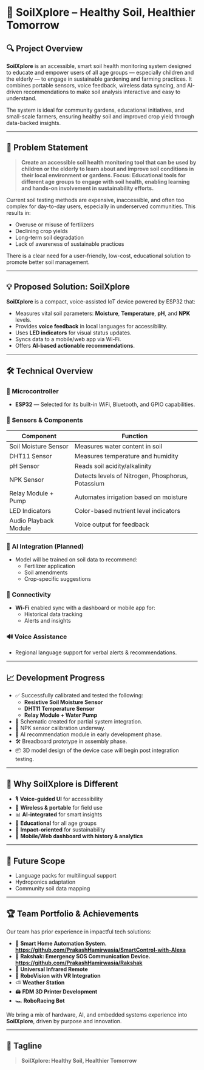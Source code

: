 
# 🌱 SoilXplore – Healthy Soil, Healthier Tomorrow

## 🔍 Project Overview
**SoilXplore** is an accessible, smart soil health monitoring system designed to educate and empower users of all age groups — especially children and the elderly — to engage in sustainable gardening and farming practices. It combines portable sensors, voice feedback, wireless data syncing, and AI-driven recommendations to make soil analysis interactive and easy to understand.

The system is ideal for community gardens, educational initiatives, and small-scale farmers, ensuring healthy soil and improved crop yield through data-backed insights.

---

## 🧩 Problem Statement
> **Create an accessible soil health monitoring tool that can be used by children or the elderly to learn about and improve soil conditions in their local environment or gardens. Focus: Educational tools for different age groups to engage with soil health, enabling learning and hands-on involvement in sustainability efforts.**

Current soil testing methods are expensive, inaccessible, and often too complex for day-to-day users, especially in underserved communities. This results in:
- Overuse or misuse of fertilizers
- Declining crop yields
- Long-term soil degradation
- Lack of awareness of sustainable practices

There is a clear need for a user-friendly, low-cost, educational solution to promote better soil management.

---

## 💡 Proposed Solution: SoilXplore
**SoilXplore** is a compact, voice-assisted IoT device powered by ESP32 that:
- Measures vital soil parameters: **Moisture**, **Temperature**, **pH**, and **NPK** levels.
- Provides **voice feedback** in local languages for accessibility.
- Uses **LED indicators** for visual status updates.
- Syncs data to a mobile/web app via Wi-Fi.
- Offers **AI-based actionable recommendations**.

---

## 🛠️ Technical Overview

### 🔌 Microcontroller
- **ESP32** — Selected for its built-in WiFi, Bluetooth, and GPIO capabilities.

### 🔬 Sensors & Components
| Component                | Function                                 |
|--------------------------|------------------------------------------|
| Soil Moisture Sensor     | Measures water content in soil           |
| DHT11 Sensor             | Measures temperature and humidity        |
| pH Sensor                | Reads soil acidity/alkalinity            |
| NPK Sensor               | Detects levels of Nitrogen, Phosphorus, Potassium |
| Relay Module + Pump      | Automates irrigation based on moisture   |
| LED Indicators           | Color-based nutrient level indicators    |
| Audio Playback Module    | Voice output for feedback                |

### 🧠 AI Integration (Planned)
- Model will be trained on soil data to recommend:
  - Fertilizer application
  - Soil amendments
  - Crop-specific suggestions

### 📶 Connectivity
- **Wi-Fi** enabled sync with a dashboard or mobile app for:
  - Historical data tracking
  - Alerts and insights

### 🔊 Voice Assistance
- Regional language support for verbal alerts & recommendations.

---

## 📈 Development Progress

- ✅ Successfully calibrated and tested the following:
  - **Resistive Soil Moisture Sensor**
  - **DHT11 Temperature Sensor**
  - **Relay Module + Water Pump**
- 🧪 Schematic created for partial system integration.
- 🔧 NPK sensor calibration underway.
- 🧠 AI recommendation module in early development phase.
- 🛠️ Breadboard prototype in assembly phase.
- 📦 3D model design of the device case will begin post integration testing.

---

## 🧠 Why SoilXplore is Different
- 🎙️ **Voice-guided UI** for accessibility
- 📶 **Wireless & portable** for field use
- 📊 **AI-integrated** for smart insights
- 🌱 **Educational** for all age groups
- 🎯 **Impact-oriented** for sustainability
- 📱 **Mobile/Web dashboard with history & analytics**

---

## 📱 Future Scope
- Language packs for multilingual support
- Hydroponics adaptation
- Community soil data mapping

---

## 🏆 Team Portfolio & Achievements

Our team has prior experience in impactful tech solutions:
- 🔌 **Smart Home Automation System. https://github.com/PrakashHamirwasia/SmartControl-with-Alexa**
- 🚨 **Rakshak: Emergency SOS Communication Device. https://github.com/PrakashHamirwasia/Rakshak**
- 📡 **Universal Infrared Remote**
- 🧠 **RoboVision with VR Integration**
- ⛅ **Weather Station**
- 🖨️ **FDM 3D Printer Development**
- 🏎️ **RoboRacing Bot**

We bring a mix of hardware, AI, and embedded systems experience into **SoilXplore**, driven by purpose and innovation.

---

## 🔗 Tagline
> **SoilXplore: Healthy Soil, Healthier Tomorrow**
